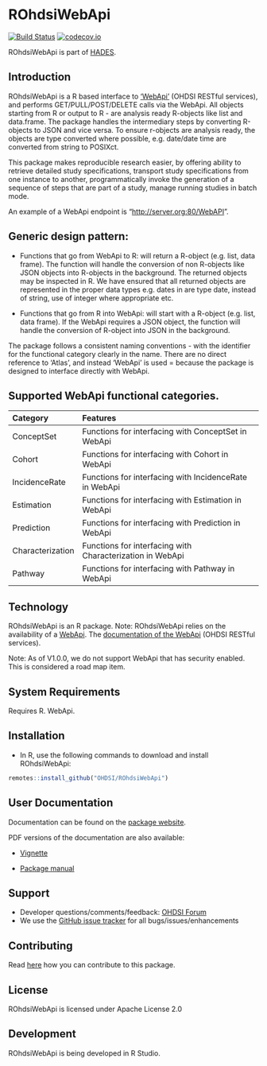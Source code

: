 ROhdsiWebApi
================

[![Build
Status](https://travis-ci.org/OHDSI/ROhdsiWebApi.svg?branch=master)](https://travis-ci.org/OHDSI/ROhdsiWebApi)
[![codecov.io](https://codecov.io/github/OHDSI/ROhdsiWebApi/coverage.svg?branch=master)](https://codecov.io/github/OHDSI/ROhdsiWebApi?branch=master)

ROhdsiWebApi is part of [HADES](https://ohdsi.github.io/Hades).

## Introduction

ROhdsiWebApi is a R based interface to
[‘WebApi’](https://github.com/ohdsi/webapi) (OHDSI RESTful
services), and performs GET/PULL/POST/DELETE calls via the WebApi. All
objects starting from R or output to R - are analysis ready R-objects
like list and data.frame. The package handles the intermediary steps by
converting R-objects to JSON and vice versa. To ensure r-objects are
analysis ready, the objects are type converted where possible,
e.g. date/date time are converted from string to POSIXct.

This package makes reproducible research easier, by offering ability to
retrieve detailed study specifications, transport study specifications
from one instance to another, programmatically invoke the generation of
a sequence of steps that are part of a study, manage running studies in
batch mode.

An example of a WebApi endpoint is “<http://server.org:80/WebAPI>”.

## Generic design pattern:

  - Functions that go from WebApi to R: will return a R-object
    (e.g. list, data frame). The function will handle the conversion of
    non R-objects like JSON objects into R-objects in the background.
    The returned objects may be inspected in R. We have ensured that all
    returned objects are represented in the proper data types e.g. dates
    in are type date, instead of string, use of integer where
    appropriate etc.

  - Functions that go from R into WebApi: will start with a R-object
    (e.g. list, data frame). If the WebApi requires a JSON object, the
    function will handle the conversion of R-object into JSON in the
    background.

The package follows a consistent naming conventions - with the
identifier for the functional category clearly in the name. There are no
direct reference to ‘Atlas’, and instead ‘WebApi’ is used = because the
package is designed to interface directly with WebApi.

## Supported WebApi functional categories.

| Category         | Features                                                  |
| :--------------- | :-------------------------------------------------------- |
| ConceptSet       | Functions for interfacing with ConceptSet in WebApi       |
| Cohort           | Functions for interfacing with Cohort in WebApi           |
| IncidenceRate    | Functions for interfacing with IncidenceRate in WebApi    |
| Estimation       | Functions for interfacing with Estimation in WebApi       |
| Prediction       | Functions for interfacing with Prediction in WebApi       |
| Characterization | Functions for interfacing with Characterization in WebApi |
| Pathway          | Functions for interfacing with Pathway in WebApi          |

## Technology

ROhdsiWebApi is an R package. Note: ROhdsiWebApi relies on the
availability of a [WebApi](https://github.com/ohdsi/webapi). The
[documentation of the WebApi](http://webapidoc.ohdsi.org/index.html)
(OHDSI RESTful services).

Note: As of V1.0.0, we do not support WebApi that has security enabled.
This is considered a road map item.

## System Requirements

Requires R. WebApi.

## Installation

  - In R, use the following commands to download and install
    ROhdsiWebApi:

<!-- end list -->

``` r
remotes::install_github("OHDSI/ROhdsiWebApi")
```

## User Documentation

Documentation can be found on the [package
website](https://ohdsi.github.io/ROhdsiWebApi).

PDF versions of the documentation are also available:

  - [Vignette](https://raw.githubusercontent.com/OHDSI/ROhdsiWebApi/master/inst/doc/UsingROhdsiWebApi.pdf)

  - [Package
    manual](https://raw.githubusercontent.com/OHDSI/ROhdsiWebApi/master/extras/ROhdsiWebApi.pdf)

## Support

  - Developer questions/comments/feedback:
    <a href="http://forums.ohdsi.org/c/developers">OHDSI Forum</a>
  - We use the
    <a href="https://github.com/OHDSI/ROhdsiWebApi/issues">GitHub issue
    tracker</a> for all bugs/issues/enhancements

## Contributing

Read [here](https://ohdsi.github.io/Hades/contribute.html) how you can
contribute to this package.

## License

ROhdsiWebApi is licensed under Apache License 2.0

## Development

ROhdsiWebApi is being developed in R Studio.
